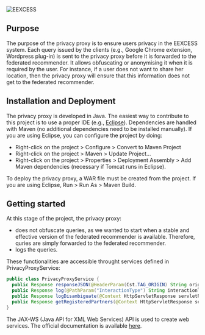 ![EEXCESS](http://eexcess.eu/wp-content/uploads/2013/04/eexcess_Logo_neu1.jpg "EEXCESS")

## Purpose
The purpose of the privacy proxy is to ensure users privacy in the EEXCESS system. Each query issued by the clients (e.g., Google Chrome extension, Wordpress plug-in) is sent to the privacy proxy before it is forwarded to the federated recommender. It allows obfuscating or anonymising it when it is required by the user. For instance, if a user does not want to share her location, then the privacy proxy will ensure that this information does not get to the federated recommender. 

## Installation and Deployment
The privacy proxy is developed in Java. The easiest way to contribute to this project is to use a proper IDE (e.g., [Eclipse](http://eclipse.org/)). Dependencies are handled with Maven (no additional dependencies need to be installed manually). If you are using Eclipse, you can configure the project by doing: 
* Right-click on the project > Configure > Convert to Maven Project
* Right-click on the project > Maven > Update Project...
* Right-click on the project > Properties > Deployment Assembly > Add Maven dependencies (necessary if Tomcat runs in Eclipse). 

To deploy the privacy proxy, a WAR file must be created from the project. If you are using Eclipse, Run > Run As > Maven Build. 

## Getting started
At this stage of the project, the privacy proxy: 
* does not obfuscate queries, as we wanted to start when a stable and effective version of the federated recommender is available. Therefore, quries are simply forwarded to the federated recommender. 
* logs the queries. 

These functionalities are accessible throught services defined in PrivacyProxyService: 
```java
public class PrivacyProxyService {
  public Response responseJSON(@HeaderParam(Cst.TAG_ORIGIN) String origin, @Context HttpServletRequest req, @Context HttpServletResponse servletResp, String input) { ... }
  public Response log(@PathParam("InteractionType") String interactionType, @HeaderParam(Cst.TAG_ORIGIN) String origin, @Context HttpServletRequest req, @Context HttpServletResponse servletResp, String input) { ... }
  public Response logDisambiguate(@Context HttpServletResponse servletResp, String input) {
  public Response getRegisteredPartners(@Context HttpServletResponse servletResp) { ... }
}
```

The JAX-WS (Java API for XML Web Services) API is used to create web services. The official documentation is available [here](https://jax-ws.java.net). 
